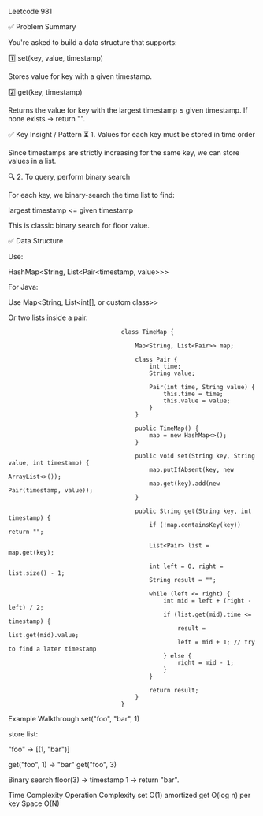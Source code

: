 Leetcode 981

✅ Problem Summary

You're asked to build a data structure that supports:

1️⃣ set(key, value, timestamp)

Stores value for key with a given timestamp.

2️⃣ get(key, timestamp)

Returns the value for key with the largest timestamp ≤ given timestamp.
If none exists → return "".

✅ Key Insight / Pattern
⏳ 1. Values for each key must be stored in time order

Since timestamps are strictly increasing for the same key, we can store values in a list.

🔍 2. To query, perform binary search

For each key, we binary-search the time list to find:

largest timestamp <= given timestamp


This is classic binary search for floor value.

✅ Data Structure

Use:

HashMap<String, List<Pair<timestamp, value>>>


For Java:

Use Map<String, List<int[], or custom class>>

Or two lists inside a pair.

                                    class TimeMap {

                                        Map<String, List<Pair>> map;

                                        class Pair {
                                            int time;
                                            String value;

                                            Pair(int time, String value) {
                                                this.time = time;
                                                this.value = value;
                                            }
                                        }

                                        public TimeMap() {
                                            map = new HashMap<>();
                                        }

                                        public void set(String key, String value, int timestamp) {
                                            map.putIfAbsent(key, new ArrayList<>());
                                            map.get(key).add(new Pair(timestamp, value));
                                        }

                                        public String get(String key, int timestamp) {
                                            if (!map.containsKey(key)) return "";

                                            List<Pair> list = map.get(key);

                                            int left = 0, right = list.size() - 1;
                                            String result = "";

                                            while (left <= right) {
                                                int mid = left + (right - left) / 2;
                                                if (list.get(mid).time <= timestamp) {
                                                    result = list.get(mid).value;
                                                    left = mid + 1; // try to find a later timestamp
                                                } else {
                                                    right = mid - 1;
                                                }
                                            }

                                            return result;
                                        }
                                    }
Example Walkthrough
set("foo", "bar", 1)

store list:

"foo" → [(1, "bar")]

get("foo", 1) → "bar"
get("foo", 3)

Binary search floor(3) → timestamp 1 → return "bar".

Time Complexity
Operation	Complexity
set	O(1) amortized
get	O(log n) per key
Space	O(N)